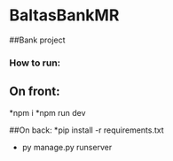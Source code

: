 # BaltasBankMR

##Bank project

### How to run:

## On front:
*npm i
*npm run dev

##On back:
*pip install -r requirements.txt
* py manage.py runserver
